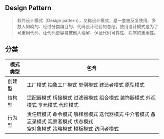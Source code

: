 ## Design Pattern

> 软件设计模式（Design pattern），又称设计模式，是一套被反复使用、多数人知晓的、经过分类编目的、代码设计经验的总结。使用设计模式是为了可重用代码、让代码更容易被他人理解、保证代码可靠性、程序的重用性。

## 分类
|     模式类型    |      包含      |
| ------------- |-------------|
| 创建型      | 工厂模式 抽象工厂模式 单例模式 建造者模式 原型模式|
| 结构型      | 适配器模式 桥接模式 过滤器模式 组合模式 装饰器模式 外观模式 享元模式 代理模式 |
| 行为型      |责任链模式 命令模式 解释器模式 迭代器模式 中介者模式 备忘录模式 观察者模式 状态模式<br/> 空对象模式 策略模式 模板模式 访问者模式|
